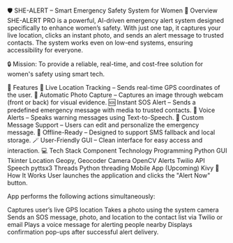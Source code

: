 🛡️ SHE-ALERT  – Smart Emergency Safety System for Women
🚀 Overview
SHE-ALERT PRO is a powerful, AI-driven emergency alert system designed specifically to enhance women’s safety. With just one tap, it captures your live location, clicks an instant photo, and sends an alert message to trusted contacts. The system works even on low-end systems, ensuring accessibility for everyone.

🔒 Mission: To provide a reliable, real-time, and cost-free solution for women's safety using smart tech.

🎯 Features
📍 Live Location Tracking – Sends real-time GPS coordinates of the user.
📸 Automatic Photo Capture – Captures an image through webcam (front or back) for visual evidence.
🆘 Instant SOS Alert – Sends a predefined emergency message with media to trusted contacts.
📢 Voice Alerts – Speaks warning messages using Text-to-Speech.
📝 Custom Message Support – Users can edit and personalize the emergency message.
📴 Offline-Ready – Designed to support SMS fallback and local storage.
🪄 User-Friendly GUI – Clean interface for easy access and interaction.
💻 Tech Stack
Component	Technology
Programming	Python
GUI	Tkinter
Location	Geopy, Geocoder
Camera	OpenCV
Alerts	Twilio API
Speech	pyttsx3
Threads	Python threading
Mobile App (Upcoming)	Kivy
🧠 How It Works
User launches the application and clicks the "Alert Now" button.

App performs the following actions simultaneously:

Captures user’s live GPS location
Takes a photo using the system camera
Sends an SOS message, photo, and location to the contact list via Twilio or email
Plays a voice message for alerting people nearby
Displays confirmation pop-ups after successful alert delivery.

